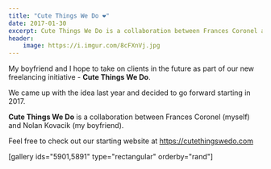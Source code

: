 ```yaml
---
title: "Cute Things We Do ❤"
date: 2017-01-30
excerpt: Cute Things We Do is a collaboration between Frances Coronel and Nolan Kovacik.
header:
    image: https://i.imgur.com/8cFXnVj.jpg
---
```


My boyfriend and I hope to take on clients in the future as part of our
new freelancing initiative - **Cute Things We Do**.

We came up with the idea last year and decided to go forward starting in
2017.

**Cute Things We Do** is a collaboration between Frances Coronel
(myself) and Nolan Kovacik (my boyfriend).

Feel free to check out our starting website at https://cutethingswedo.com

\[gallery ids="5901,5891" type="rectangular" orderby="rand"\]